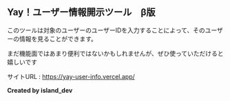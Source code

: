 ## Yay！ユーザー情報開示ツール　β版

このツールは対象のユーザーのユーザーIDを入力することによって、そのユーザーの情報を見ることができます。

まだ機能面ではあまり便利ではないかもしれませんが、ぜひ使っていただけると嬉しいです

サイトURL : https://yay-user-info.vercel.app/

**Created by island_dev**

